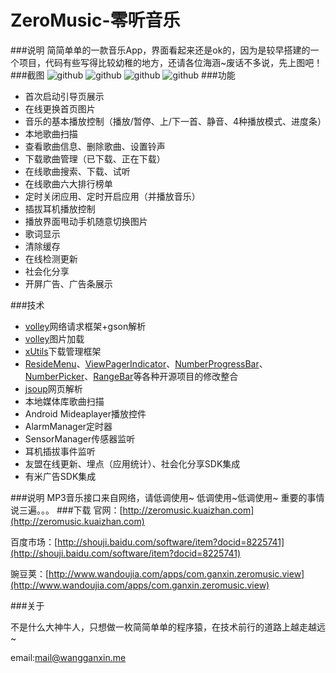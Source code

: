 # ZeroMusic-零听音乐

###说明
简简单单的一款音乐App，界面看起来还是ok的，因为是较早搭建的一个项目，代码有些写得比较幼稚的地方，还请各位海涵~废话不多说，先上图吧！
###截图
![github](https://github.com/GanxinWang/ZeroMusic/blob/master/screenshot01.png "零听音乐")
![github](https://github.com/GanxinWang/ZeroMusic/blob/master/screenshot02.png "零听音乐")
![github](https://github.com/GanxinWang/ZeroMusic/blob/master/screenshot03.png "零听音乐")
![github](https://github.com/GanxinWang/ZeroMusic/blob/master/screenshot04.png "零听音乐")
###功能
- 首次启动引导页展示
- 在线更换首页图片
- 音乐的基本播放控制（播放/暂停、上/下一首、静音、4种播放模式、进度条）
- 本地歌曲扫描
- 查看歌曲信息、删除歌曲、设置铃声
- 下载歌曲管理（已下载、正在下载）
- 在线歌曲搜索、下载、试听
- 在线歌曲六大排行榜单
- 定时关闭应用、定时开启应用（并播放音乐）
- 插拔耳机播放控制
- 播放界面甩动手机随意切换图片
- 歌词显示
- 清除缓存
- 在线检测更新
- 社会化分享
- 开屏广告、广告条展示

###技术
- [volley](https://android.googlesource.com/platform/frameworks/volley)网络请求框架+gson解析
- [volley](https://android.googlesource.com/platform/frameworks/volley)图片加载
- [xUtils](https://github.com/wyouflf/xUtils)下载管理框架
- [ResideMenu](https://github.com/SpecialCyCi/AndroidResideMenu)、[ViewPagerIndicator](https://github.com/JakeWharton/ViewPagerIndicator)、[NumberProgressBar](https://github.com/daimajia/NumberProgressBar)、[NumberPicker](https://github.com/SimonVT/android-numberpicker)、[RangeBar](https://github.com/edmodo/range-bar)等各种开源项目的修改整合
- [jsoup](http://jsoup.org/download)网页解析
- 本地媒体库歌曲扫描
- Android Mideaplayer播放控件
- AlarmManager定时器
- SensorManager传感器监听
- 耳机插拔事件监听
- 友盟在线更新、埋点（应用统计）、社会化分享SDK集成
- 有米广告SDK集成

###说明
MP3音乐接口来自网络，请低调使用~
低调使用~低调使用~
重要的事情说三遍。。。
###下载
官网：[http://zeromusic.kuaizhan.com](http://zeromusic.kuaizhan.com)

百度市场：[http://shouji.baidu.com/software/item?docid=8225741](http://shouji.baidu.com/software/item?docid=8225741)

豌豆荚：[http://www.wandoujia.com/apps/com.ganxin.zeromusic.view](http://www.wandoujia.com/apps/com.ganxin.zeromusic.view)

###关于

 不是什么大神牛人，只想做一枚简简单单的程序猿，在技术前行的道路上越走越远~

 email:mail@wangganxin.me
